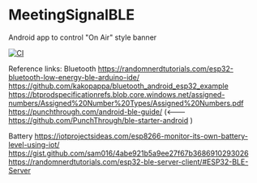 # MeetingSignalBLE
Android app to control "On Air" style banner

[![CI](https://github.com/ch4vi/MeetingSignalBLE/actions/workflows/github.yml/badge.svg)](https://github.com/ch4vi/MeetingSignalBLE/actions/workflows/github.yml)

Reference links:
Bluetooth
https://randomnerdtutorials.com/esp32-bluetooth-low-energy-ble-arduino-ide/
https://github.com/kakopappa/bluetooth_android_esp32_example
https://btprodspecificationrefs.blob.core.windows.net/assigned-numbers/Assigned%20Number%20Types/Assigned%20Numbers.pdf
https://punchthrough.com/android-ble-guide/ (<--- https://github.com/PunchThrough/ble-starter-android )

Battery
https://iotprojectsideas.com/esp8266-monitor-its-own-battery-level-using-iot/
https://gist.github.com/sam016/4abe921b5a9ee27f67b3686910293026
https://randomnerdtutorials.com/esp32-ble-server-client/#ESP32-BLE-Server
